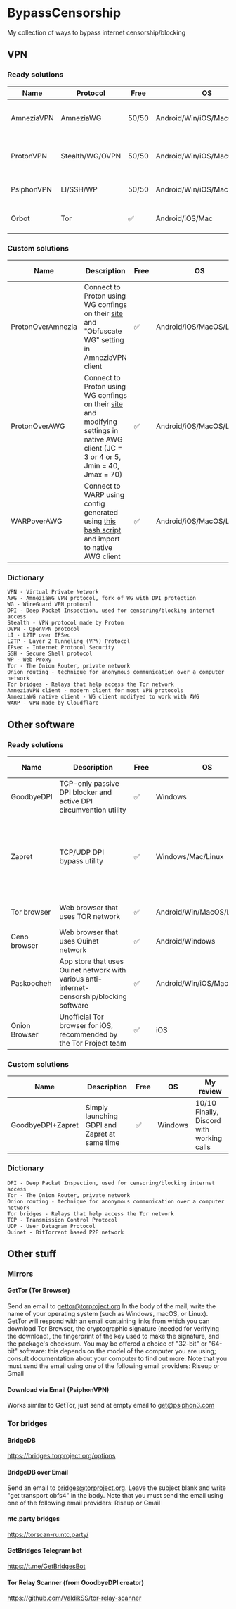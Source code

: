 # BypassCensorship
My collection of ways to bypass internet censorship/blocking

## VPN
### Ready solutions
| Name       | Protocol        | Free  | OS                      | My review                        | Site                           | Mirror                                                                                                                                   |
|------------|-----------------|-------|-------------------------|----------------------------------|--------------------------------|------------------------------------------------------------------------------------------------------------------------------------------|
| AmneziaVPN | AmneziaWG       | 50/50 | Android/Win/iOS/MacOS/Linux       | 5/10 Works only on certain sites | [Click](https://amnezia.org)   | [Google](https://amnezia.org/https://storage.googleapis.com/amnezia/amnezia.org) [GitHub](https://github.com/amnezia-vpn/amnezia-client) |
| ProtonVPN  | Stealth/WG/OVPN | 50/50 | Android/Win/iOS/MacOS/Linux | 10/10 Fast, no ads, secure               | [Click](https://protonvpn.com) | [GitHub](https://github.com/ProtonVPN)                                                                                                   |
| PsiphonVPN | LI/SSH/WP       | 50/50 | Android/Win/iOS/Mac     | 7/10 Fast, slow connecting       | [Click](https://psiphon.ca)    | [Click](https://psiphon3.com) [GitHub](https://github.com/Psiphon-Inc)                                                                                                 |
| Orbot      | Tor             | ✅     | Android/iOS/Mac         | 9/10 Fast, needs Tor bridges     | [Click](https://orbot.app)     | [GitHub](https://github.com/guardianproject) [GitLab](https://gitlab.com/guardianproject)                                               |

### Custom solutions
| Name              | Description                                                                                                                                                    | Free  | OS                      | My review                        |
|-------------------|----------------------------------------------------------------------------------------------------------------------------------------------------------------| - | - | - |
| ProtonOverAmnezia | Connect to Proton using WG confings on their [site](https://protonvpn.com) and "Obfuscate WG" setting in AmneziaVPN client                                           | ✅ | Android/iOS/MacOS/Linux | 9/10 |
| ProtonOverAWG     | Connect to Proton using WG confings on their [site](https://protonvpn.com) and modifying settings in native AWG client (JC = 3 or 4 or 5, Jmin = 40, Jmax = 70) | ✅ | Android/iOS/MacOS/Linux | 8/10 |
| WARPoverAWG     | Connect to WARP using config generated using [this bash script](https://raw.githubusercontent.com/ImMALWARE/bash-warp-generator/refs/heads/main/warp_generator.sh) and import to native AWG client | ✅ | Android/iOS/MacOS/Linux | 10/10 |

### Dictionary
```
VPN - Virtual Private Network
AWG - AmneziaWG VPN protocol, fork of WG with DPI protection
WG - WireGuard VPN protocol
DPI - Deep Packet Inspection, used for censoring/blocking internet access
Stealth - VPN protocol made by Proton
OVPN - OpenVPN protocol
LI - L2TP over IPSec
L2TP - Layer 2 Tunneling (VPN) Protocol
IPsec - Internet Protocol Security
SSH - Secure Shell protocol
WP - Web Proxy
Tor - The Onion Router, private network
Onion routing - technique for anonymous communication over a computer network
Tor bridges - Relays that help access the Tor network
AmneziaVPN client - modern client for most VPN protocols
AmneziaWG native client - WG client modifyed to work with AWG
WARP - VPN made by Cloudflare
```
## Other software
### Ready solutions
| Name         | Description                                                                                | Free | OS                          | My review                                                        | Site                                             | Mirror                                                                      |
|--------------|--------------------------------------------------------------------------------------------|------|-----------------------------|------------------------------------------------------------------|--------------------------------------------------|-----------------------------------------------------------------------------|
| GoodbyeDPI   | TCP-only passive DPI blocker and active DPI circumvention utility                          | ✅    | Windows                     | 8/10 Only TCP                                                    | [GitHub](https://github.com/ValdikSS/GoodbyeDPI) |                                                                             |
| Zapret       | TCP/UDP DPI bypass utility                                                                 | ✅    | Windows/Mac/Linux           | 7/10 Doesn't work for me, but got high reviews from other people | [GitHub](https://github.com/bol-van/zapret)      |                                                                             |
| Tor browser  | Web browser that uses TOR network                                                          | ✅    | Android/Win/MacOS/Linux | 8/10 Needs bridges                                               | [Click](https://www.torproject.org)              | [GitHub](https://github.com/TheTorProject/gettorbrowser) [Archive.org](https://archive.org/search?query=creator%3A%22Tor+Project%22)                   |
| Ceno browser | Web browser that uses Ouinet network                                                       | ✅    | Android/Windows             | 8/10 Nice but slow                                               | [Click](https://censorship.no)                   | [GitHub](https://github.com/ceno-app) [GitLab](https://gitlab.com/ceno-app) |
| Paskoocheh   | App store that uses Ouinet network with various anti-internet-censorship/blocking software | ✅    | Android/Win/iOS/MacOS/Linux | 10/10 Awesome                                                    | [Click](https://paskoocheh.com)                  |       
| Onion Browser   | Unofficial Tor browser for iOS, recommended by the Tor Project team | ✅    | iOS | I don`t have an iPhone or iPad                                                    | [Click](https://onionbrowser.com)                  |                                                                         |

### Custom solutions
| Name              | Description                                   | Free | OS      | My review                         |
|-------------------|-----------------------------------------------|------|---------|-----------------------------------|
| GoodbyeDPI+Zapret | Simply launching GDPI and Zapret at same time | ✅    | Windows | 10/10 Finally, Discord with working calls |

### Dictionary
```
DPI - Deep Packet Inspection, used for censoring/blocking internet access
Tor - The Onion Router, private network
Onion routing - technique for anonymous communication over a computer network
Tor bridges - Relays that help access the Tor network
TCP - Transmission Control Protocol
UDP - User Datagram Protocol
Ouinet - BitTorrent based P2P network
```
## Other stuff
### Mirrors
#### GetTor (Tor Browser)
Send an email to gettor@torproject.org In the body of the mail, write the name of your operating system (such as Windows, macOS, or Linux). GetTor will respond with an email containing links from which you can download Tor Browser, the cryptographic signature (needed for verifying the download), the fingerprint of the key used to make the signature, and the package's checksum. You may be offered a choice of "32-bit" or "64-bit" software: this depends on the model of the computer you are using; consult documentation about your computer to find out more. Note that you must send the email using one of the following email providers: Riseup or Gmail
#### Download via Email (PsiphonVPN)
Works similar to GetTor, just send at empty email to get@psiphon3.com
### Tor bridges
#### BridgeDB
https://bridges.torproject.org/options
#### BridgeDB over Email
Send an email to bridges@torproject.org. Leave the subject blank and write "get transport obfs4" in the body. Note that you must send the email using one of the following email providers: Riseup or Gmail
#### ntc.party bridges
https://torscan-ru.ntc.party/
#### GetBridges Telegram bot
https://t.me/GetBridgesBot
#### Tor Relay Scanner (from GoodbyeDPI creator)
https://github.com/ValdikSS/tor-relay-scanner
